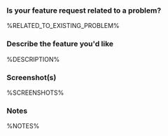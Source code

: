 ### Is your feature request related to a problem?

%RELATED_TO_EXISTING_PROBLEM%

### Describe the feature you'd like

%DESCRIPTION%

### Screenshot(s)

%SCREENSHOTS%

### Notes

%NOTES%